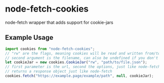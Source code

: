 # node-fetch-cookies
node-fetch wrapper that adds support for cookie-jars

## Example Usage
```javascript
import cookies from "node-fetch-cookies";
// "rw" are the flags, meaning cookies will be read and written from/to the cookie jar. r = read, w = write
// second argument is the filename, can also be undefined if you don't want to read/write the cookies from/to a file
let cookieJar = new cookies.CookieJar("rw", "path/to/file.json");
// first parameter is the url, second the options, just like node-fetch. third parameter is the cookie jar (can also be an array)
// returns a response object just like node-fetch
cookies.fetch("https://example.page/example/path", null, cookieJar);
```
